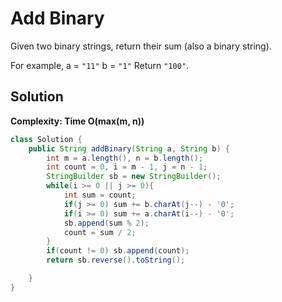 # Add Binary
Given two binary strings, return their sum (also a binary string).

For example,
a = `"11"`
b = `"1"`
Return `"100"`.

## Solution
**Complexity: Time O(max(m, n))**
```java
class Solution {
    public String addBinary(String a, String b) {
        int m = a.length(), n = b.length();
        int count = 0, i = m - 1, j = n - 1;
        StringBuilder sb = new StringBuilder();
        while(i >= 0 || j >= 0){
            int sum = count;
            if(j >= 0) sum += b.charAt(j--) - '0';
            if(i >= 0) sum += a.charAt(i--) - '0';
            sb.append(sum % 2);
            count = sum / 2;
        }
        if(count != 0) sb.append(count);
        return sb.reverse().toString();

    }
}
```
